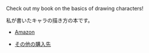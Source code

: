 
Check out my book on the basics of drawing characters!

私が書いたキャラの描き方の本です。


  - [Amazon](https://www.amazon.co.jp/o/ASIN/4297128349/gihyojp-22)

  - [その他の購入先](https://gihyo.jp/book/2022/978-4-297-12834-0)
